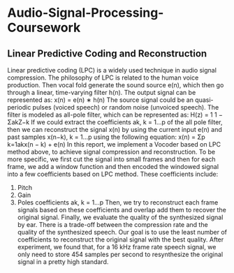 # Audio-Signal-Processing-Coursework


## Linear Predictive Coding and Reconstruction

Linear predictive coding (LPC) is a widely used technique in audio signal compression. The philosophy
of LPC is related to the human voice production. Then vocal fold generate the sound source e(n),
which then go through a linear, time-varying filter h(n). The output signal can be represented as:
x(n) = e(n) ∗ h(n)
The source signal could be an quasi-periodic pulses (voiced speech) or random noise (unvoiced speech).
The filter is modeled as all-pole filter, which can be represented as:
H(z) =
1
1 − ΣakZ−k
If we could extract the coefficients ak, k = 1...p of the all pole filter, then we can reconstruct the signal
x(n) by using the current input e(n) and past samples x(n−k), k = 1...p using the following equation:
x(n) = Σp
k=1akx(n − k) + e(n)
In this report, we implement a Vocoder based on LPC method above, to achieve signal compression
and reconstruction. To be more specific, we first cut the signal into small frames and then for each
frame, we add a window function and then encoded the windowed signal into a few coefficients based
on LPC method. These coefficients include:
1. Pitch
2. Gain
3. Poles coefficients ak, k = 1...p
Then, we try to reconstruct each frame signals based on these coefficients and overlap add them to
recover the original signal. Finally, we evaluate the quality of the synthesized signal by ear.
There is a trade-off between the compression rate and the quality of the synthesized speech. Our
goal is to use the least number of coefficients to reconstruct the original signal with the best quality.
After experiment, we found that, for a 16 kHz frame rate speech signal, we only need to store 454
samples per second to resynthesize the original signal in a pretty high standard.

